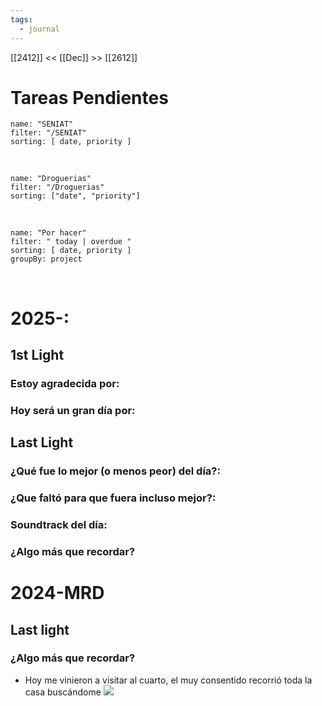 ```yaml
---
tags:
  - journal
---
```

[[2412]]  <<  [[Dec]]  >> [[2612]]  

# Tareas Pendientes

```todoist
name: "SENIAT"
filter: "/SENIAT"
sorting: [ date, priority ]
```

<br/>

```todoist
name: "Droguerias"
filter: "/Droguerias"
sorting: ["date", "priority"]
```

<br/>

```todoist
name: "Por hacer"
filter: " today | overdue "
sorting: [ date, priority ]
groupBy: project
```

<br/>

# 2025-:

## 1st Light

### Estoy agradecida por:


### Hoy será un gran día por:


## Last Light

### ¿Qué fue lo mejor (o menos peor) del día?:


### ¿Que faltó para que fuera incluso mejor?:


### Soundtrack del día:


### ¿Algo más que recordar?


# 2024-MRD
## Last light
### ¿Algo más que recordar?
- Hoy me vinieron a visitar al cuarto, el muy consentido recorrió toda la casa buscándome 
[![](2024-12-25_google-photo_083108.jpg)](https://photos.google.com/lr/photo/AKD7cQLHzvTs1tsj1ddU2UyNqiNDXysjNFHmDVLtoHMW2dvtyWI5hySRFmqicUGdd_gACgKiKouFsw28pO19Yl3rySQpvsFIOg) 
